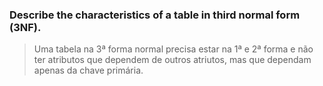 ### Describe the characteristics of a table in third normal form (3NF).

> Uma tabela na 3ª forma normal precisa estar na 1ª e 2ª forma e não ter atributos que dependem de outros atriutos, mas que dependam apenas da chave primária.
